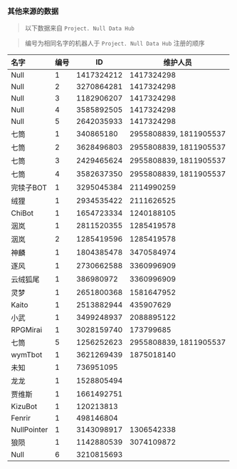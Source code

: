 ### 其他来源的数据

> 以下数据来自 `Project. Null Data Hub`

> 编号为相同名字的机器人于 `Project. Null Data Hub` 注册的顺序

| 名字 | 编号 | ID | 维护人员 |
| :--- | --- | --- | --- |
| Null | 1 | 1417324212 | 1417324298 |
| Null | 2 | 3270864281 | 1417324298 |
| Null | 3 | 1182906207 | 1417324298 |
| Null | 4 | 3585892505 | 1417324298 |
| Null | 5 | 2642035933 | 1417324298 |
| 七筒 | 1 | 340865180 | 2955808839, 1811905537 |
| 七筒 | 2 | 3628496803 | 2955808839, 1811905537 |
| 七筒 | 3 | 2429465624 | 2955808839, 1811905537 |
| 七筒 | 4 | 3582637350 | 2955808839, 1811905537 |
| 完犊子BOT | 1 | 3295045384 | 2114990259 |
| 绒狸 | 1 | 2934535422 | 2111626525 |
| ChiBot | 1 | 1654723334 | 1240188105 |
| 洇岚 | 1 | 2811520355 | 1285419578 |
| 洇岚 | 2 | 1285419596 | 1285419578 |
| 神麟 | 1 | 1804385478 | 3470584974 |
| 逐风 | 1 | 2730662588 | 3360996909 |
| 云绒狐尾 | 1 | 386980972 | 3360996909 |
| 灵梦 | 1 | 2651800368 | 1581647952 |
| Kaito | 1 | 2513882944 | 435907629 |
| 小武 | 1 | 3499248937 | 2088895122 |
| RPGMirai | 1 | 3028159740 | 173799685 |
| 七筒 | 5 | 1256252623 | 2955808839, 1811905537 |
| wymTbot | 1 | 3621269439 | 1875018140 |
| 未知 | 1 | 736951095 |  |
| 龙龙 | 1 | 1528805494 |  |
| 贾维斯 | 1 | 1661492751 |  |
| KizuBot | 1 | 120213813 |  |
| Fenrir | 1 | 498146804 |  |
| NullPointer | 1 | 3143098917 | 1306542338 |
| 狼陨 | 1 | 1142880539 | 3074109872 |
| Null | 6 | 3210815693 |  |
